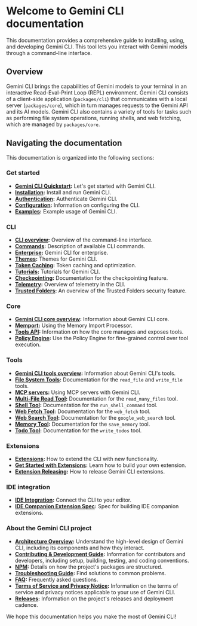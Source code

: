# Welcome to Gemini CLI documentation

This documentation provides a comprehensive guide to installing, using, and
developing Gemini CLI. This tool lets you interact with Gemini models through a
command-line interface.

## Overview

Gemini CLI brings the capabilities of Gemini models to your terminal in an
interactive Read-Eval-Print Loop (REPL) environment. Gemini CLI consists of a
client-side application (`packages/cli`) that communicates with a local server
(`packages/core`), which in turn manages requests to the Gemini API and its AI
models. Gemini CLI also contains a variety of tools for tasks such as performing
file system operations, running shells, and web fetching, which are managed by
`packages/core`.

## Navigating the documentation

This documentation is organized into the following sections:

### Get started

- **[Gemini CLI Quickstart](./get-started/index.md):** Let's get started with
  Gemini CLI.
- **[Installation](./get-started/installation.md):** Install and run Gemini CLI.
- **[Authentication](./get-started/authentication.md):** Authenticate Gemini
  CLI.
- **[Configuration](./get-started/configuration.md):** Information on
  configuring the CLI.
- **[Examples](./get-started/examples.md):** Example usage of Gemini CLI.

### CLI

- **[CLI overview](./cli/index.md):** Overview of the command-line interface.
- **[Commands](./cli/commands.md):** Description of available CLI commands.
- **[Enterprise](./cli/enterprise.md):** Gemini CLI for enterprise.
- **[Themes](./cli/themes.md):** Themes for Gemini CLI.
- **[Token Caching](./cli/token-caching.md):** Token caching and optimization.
- **[Tutorials](./cli/tutorials.md):** Tutorials for Gemini CLI.
- **[Checkpointing](./cli/checkpointing.md):** Documentation for the
  checkpointing feature.
- **[Telemetry](./cli/telemetry.md):** Overview of telemetry in the CLI.
- **[Trusted Folders](./cli/trusted-folders.md):** An overview of the Trusted
  Folders security feature.

### Core

- **[Gemini CLI core overview](./core/index.md):** Information about Gemini CLI
  core.
- **[Memport](./core/memport.md):** Using the Memory Import Processor.
- **[Tools API](./core/tools-api.md):** Information on how the core manages and
  exposes tools.
- **[Policy Engine](./core/policy-engine.md):** Use the Policy Engine for
  fine-grained control over tool execution.

### Tools

- **[Gemini CLI tools overview](./tools/index.md):** Information about Gemini
  CLI's tools.
- **[File System Tools](./tools/file-system.md):** Documentation for the
  `read_file` and `write_file` tools.
- **[MCP servers](./tools/mcp-server.md):** Using MCP servers with Gemini CLI.
- **[Multi-File Read Tool](./tools/multi-file.md):** Documentation for the
  `read_many_files` tool.
- **[Shell Tool](./tools/shell.md):** Documentation for the `run_shell_command`
  tool.
- **[Web Fetch Tool](./tools/web-fetch.md):** Documentation for the `web_fetch`
  tool.
- **[Web Search Tool](./tools/web-search.md):** Documentation for the
  `google_web_search` tool.
- **[Memory Tool](./tools/memory.md):** Documentation for the `save_memory`
  tool.
- **[Todo Tool](./tools/todos.md):** Documentation for the `write_todos` tool.

### Extensions

- **[Extensions](./extensions/index.md):** How to extend the CLI with new
  functionality.
- **[Get Started with Extensions](./extensions/getting-started-extensions.md):**
  Learn how to build your own extension.
- **[Extension Releasing](./extensions/extension-releasing.md):** How to release
  Gemini CLI extensions.

### IDE integration

- **[IDE Integration](./ide-integration/index.md):** Connect the CLI to your
  editor.
- **[IDE Companion Extension Spec](./ide-integration/ide-companion-spec.md):**
  Spec for building IDE companion extensions.

### About the Gemini CLI project

- **[Architecture Overview](./architecture.md):** Understand the high-level
  design of Gemini CLI, including its components and how they interact.
- **[Contributing & Development Guide](../CONTRIBUTING.md):** Information for
  contributors and developers, including setup, building, testing, and coding
  conventions.
- **[NPM](./npm.md):** Details on how the project's packages are structured.
- **[Troubleshooting Guide](./troubleshooting.md):** Find solutions to common
  problems.
- **[FAQ](./faq.md):** Frequently asked questions.
- **[Terms of Service and Privacy Notice](./tos-privacy.md):** Information on
  the terms of service and privacy notices applicable to your use of Gemini CLI.
- **[Releases](./releases.md):** Information on the project's releases and
  deployment cadence.

We hope this documentation helps you make the most of Gemini CLI!
